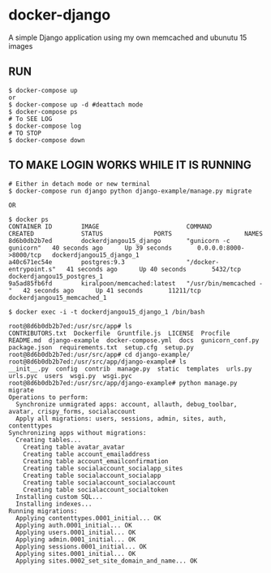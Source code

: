 # docker-django
A simple Django application using my own memcached and ubunutu 15 images


RUN
------
	$ docker-compose up
	or
	$ docker-compose up -d #deattach mode
	$ docker-compose ps
	# To SEE LOG
	$ docker-compose log
	# TO STOP
	$ docker-compose down

TO MAKE LOGIN WORKS WHILE IT IS RUNNING
-------------------
	# Either in detach mode or new terminal
	$ docker-compose run django python django-example/manage.py migrate

	OR

	$ docker ps
	CONTAINER ID        IMAGE                        COMMAND                  CREATED             STATUS              PORTS                    NAMES
	8d6b0db2b7ed        dockerdjangou15_django       "gunicorn -c gunicorn"   40 seconds ago      Up 39 seconds       0.0.0.0:8000->8000/tcp   dockerdjangou15_django_1
	a40c671ec54e        postgres:9.3                 "/docker-entrypoint.s"   41 seconds ago      Up 40 seconds       5432/tcp                 dockerdjangou15_postgres_1
	9a5ad85fb6fd        kiralpoon/memcached:latest   "/usr/bin/memcached -"   42 seconds ago      Up 41 seconds       11211/tcp                dockerdjangou15_memcached_1

	$ docker exec -i -t dockerdjangou15_django_1 /bin/bash

	root@8d6b0db2b7ed:/usr/src/app# ls  
	CONTRIBUTORS.txt  Dockerfile  Gruntfile.js  LICENSE  Procfile  README.md  django-example  docker-compose.yml  docs  gunicorn_conf.py  package.json  requirements.txt  setup.cfg  setup.py
	root@8d6b0db2b7ed:/usr/src/app# cd django-example/
	root@8d6b0db2b7ed:/usr/src/app/django-example# ls 
	__init__.py  config  contrib  manage.py  static  templates  urls.py  urls.pyc  users  wsgi.py  wsgi.pyc
	root@8d6b0db2b7ed:/usr/src/app/django-example# python manage.py migrate
	Operations to perform:
	  Synchronize unmigrated apps: account, allauth, debug_toolbar, avatar, crispy_forms, socialaccount
	  Apply all migrations: users, sessions, admin, sites, auth, contenttypes
	Synchronizing apps without migrations:
	  Creating tables...
	    Creating table avatar_avatar
	    Creating table account_emailaddress
	    Creating table account_emailconfirmation
	    Creating table socialaccount_socialapp_sites
	    Creating table socialaccount_socialapp
	    Creating table socialaccount_socialaccount
	    Creating table socialaccount_socialtoken
	  Installing custom SQL...
	  Installing indexes...
	Running migrations:
	  Applying contenttypes.0001_initial... OK
	  Applying auth.0001_initial... OK
	  Applying users.0001_initial... OK
	  Applying admin.0001_initial... OK
	  Applying sessions.0001_initial... OK
	  Applying sites.0001_initial... OK
	  Applying sites.0002_set_site_domain_and_name... OK

